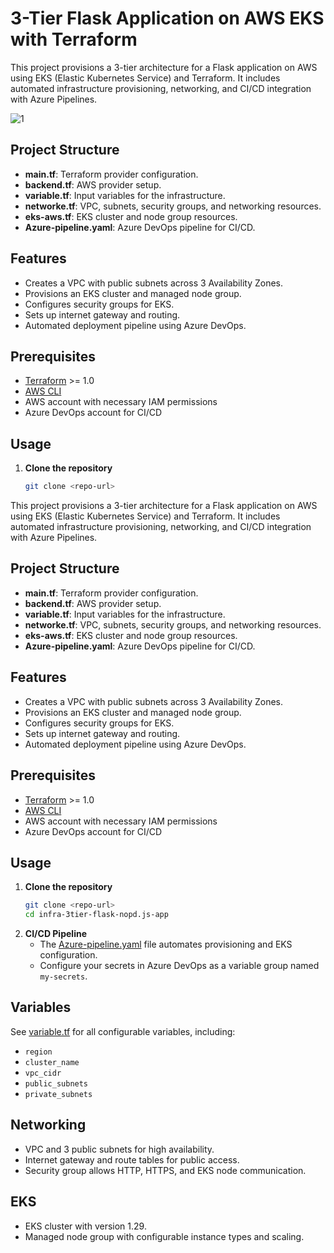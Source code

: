 # 3-Tier Flask Application on AWS EKS with Terraform

This project provisions a 3-tier architecture for a Flask application on AWS using EKS (Elastic Kubernetes Service) and Terraform. It includes automated infrastructure provisioning, networking, and CI/CD integration with Azure Pipelines.

![1](https://github.com/user-attachments/assets/ceedaee3-b5fb-4e98-a4f4-d6ff6a98555b)
## Project Structure

- **main.tf**: Terraform provider configuration.
- **backend.tf**: AWS provider setup.
- **variable.tf**: Input variables for the infrastructure.
- **networke.tf**: VPC, subnets, security groups, and networking resources.
- **eks-aws.tf**: EKS cluster and node group resources.
- **Azure-pipeline.yaml**: Azure DevOps pipeline for CI/CD.

## Features

- Creates a VPC with public subnets across 3 Availability Zones.
- Provisions an EKS cluster and managed node group.
- Configures security groups for EKS.
- Sets up internet gateway and routing.
- Automated deployment pipeline using Azure DevOps.

## Prerequisites

- [Terraform](https://www.terraform.io/downloads.html) >= 1.0
- [AWS CLI](https://aws.amazon.com/cli/)
- AWS account with necessary IAM permissions
- Azure DevOps account for CI/CD

## Usage

1. **Clone the repository**
   ```sh
   git clone <repo-url>


This project provisions a 3-tier architecture for a Flask application on AWS using EKS (Elastic Kubernetes Service) and Terraform. It includes automated infrastructure provisioning, networking, and CI/CD integration with Azure Pipelines.

## Project Structure

- **main.tf**: Terraform provider configuration.
- **backend.tf**: AWS provider setup.
- **variable.tf**: Input variables for the infrastructure.
- **networke.tf**: VPC, subnets, security groups, and networking resources.
- **eks-aws.tf**: EKS cluster and node group resources.
- **Azure-pipeline.yaml**: Azure DevOps pipeline for CI/CD.

## Features

- Creates a VPC with public subnets across 3 Availability Zones.
- Provisions an EKS cluster and managed node group.
- Configures security groups for EKS.
- Sets up internet gateway and routing.
- Automated deployment pipeline using Azure DevOps.

## Prerequisites

- [Terraform](https://www.terraform.io/downloads.html) >= 1.0
- [AWS CLI](https://aws.amazon.com/cli/)
- AWS account with necessary IAM permissions
- Azure DevOps account for CI/CD

## Usage

1. **Clone the repository**
   ```sh
   git clone <repo-url>
   cd infra-3tier-flask-nopd.js-app
   ```
2. **CI/CD Pipeline**
   - The [Azure-pipeline.yaml](Azure-pipeline.yaml) file automates provisioning and EKS configuration.
   - Configure your secrets in Azure DevOps as a variable group named `my-secrets`.

## Variables

See [variable.tf](variable.tf) for all configurable variables, including:
- `region`
- `cluster_name`
- `vpc_cidr`
- `public_subnets`
- `private_subnets`

## Networking

- VPC and 3 public subnets for high availability.
- Internet gateway and route tables for public access.
- Security group allows HTTP, HTTPS, and EKS node communication.

## EKS

- EKS cluster with version 1.29.
- Managed node group with configurable instance types and scaling.
